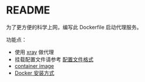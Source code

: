 # README

为了更方便的科学上网，编写此 Dockerfile 启动代理服务。

功能点：

- 使用 [xray](https://xtls.github.io/) 做代理
- 挂载配置文件请参考 [配置文件格式](https://xtls.github.io/config/)
- [container image](https://hub.docker.com/r/teddysun/xray)
- [Docker 安装方式](https://xtls.github.io/document/install.html#docker-%E5%AE%89%E8%A3%85%E6%96%B9%E5%BC%8F)
